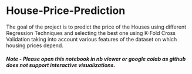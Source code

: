 # House-Price-Prediction
The goal of the project is to predict the price of the Houses using different Regression Techniques and selecting the best one using K-Fold Cross Validation taking into account various features of the dataset on which housing prices depend.

##### Note - Please open this notebook in nb viewer or google colab as github does not support interactive visualizations.
